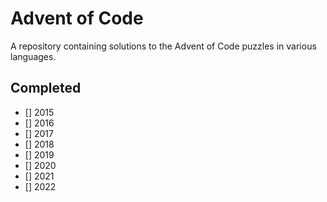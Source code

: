 # Advent of Code
A repository containing solutions to the Advent of Code puzzles in various languages.
## Completed
 - [] 2015
 - [] 2016
 - [] 2017
 - [] 2018
 - [] 2019
 - [] 2020
 - [] 2021
 - [] 2022
